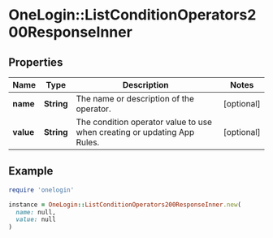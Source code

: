# OneLogin::ListConditionOperators200ResponseInner

## Properties

| Name | Type | Description | Notes |
| ---- | ---- | ----------- | ----- |
| **name** | **String** | The name or description of the operator. | [optional] |
| **value** | **String** | The condition operator value to use when creating or updating App Rules. | [optional] |

## Example

```ruby
require 'onelogin'

instance = OneLogin::ListConditionOperators200ResponseInner.new(
  name: null,
  value: null
)
```

